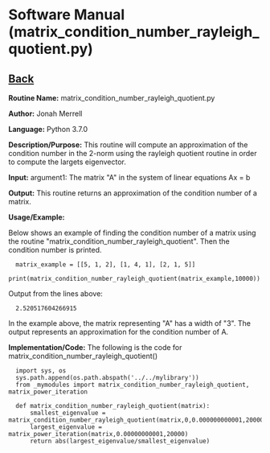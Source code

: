 # Software Manual (matrix_condition_number_rayleigh_quotient.py)

## [Back](../softwaremanual)

**Routine Name:**           matrix_condition_number_rayleigh_quotient.py

**Author:** Jonah Merrell

**Language:** Python 3.7.0

**Description/Purpose:** This routine will compute an approximation of the condition number in the 2-norm using the 
rayleigh quotient routine in order to compute the largets eigenvector.

**Input:** argument1: The matrix "A" in the system of linear equations Ax = b
		   
**Output:** This routine returns an approximation of the condition number of a matrix.

**Usage/Example:**

Below shows an example of finding the condition number of a matrix using the routine "matrix_condition_number_rayleigh_quotient".
 Then the condition number is printed. 

      matrix_example = [[5, 1, 2], [1, 4, 1], [2, 1, 5]]
      print(matrix_condition_number_rayleigh_quotient(matrix_example,10000))
      
Output from the lines above:

      2.520517604266915

In the example above, the matrix representing "A" has a width of "3". The output represents an approximation for the condition number of A.

**Implementation/Code:** The following is the code for matrix_condition_number_rayleigh_quotient()
      
      import sys, os
      sys.path.append(os.path.abspath('../../mylibrary'))
      from _mymodules import matrix_condition_number_rayleigh_quotient, matrix_power_iteration
      
      def matrix_condition_number_rayleigh_quotient(matrix):
          smallest_eigenvalue = matrix_condition_number_rayleigh_quotient(matrix,0,0.000000000001,20000)
          largest_eigenvalue = matrix_power_iteration(matrix,0.00000000001,20000)
          return abs(largest_eigenvalue/smallest_eigenvalue)

